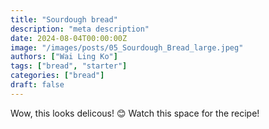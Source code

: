 ```yaml
---
title: "Sourdough bread"
description: "meta description"
date: 2024-08-04T00:00:00Z
image: "/images/posts/05_Sourdough_Bread_large.jpeg"
authors: ["Wai Ling Ko"]
tags: ["bread", "starter"]
categories: ["bread"]
draft: false
---
```


Wow, this looks delicous! 😊
Watch this space for the recipe!
